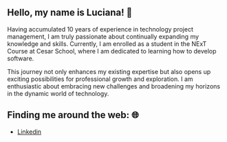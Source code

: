 ## Hello, my name is Luciana! :wave:

Having accumulated 10 years of experience in technology project management, I am truly passionate about continually expanding my knowledge and skills. 
Currently, I am enrolled as a student in the NExT Course at Cesar School, where I am dedicated to learning how to develop software. 

This journey not only enhances my existing expertise but also opens up exciting possibilities for professional growth and exploration. I am enthusiastic about embracing new challenges and broadening my horizons in the dynamic world of technology.

## Finding me around the web: :globe_with_meridians:
- [Linkedin](https://www.linkedin.com/in/luciana-silva-8a093820/)
